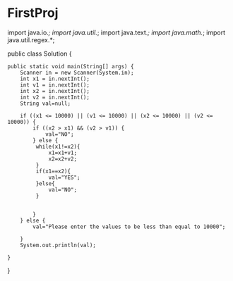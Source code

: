 # FirstProj
import java.io.*;
import java.util.*;
import java.text.*;
import java.math.*;
import java.util.regex.*;

public class Solution {
   
    public static void main(String[] args) {
        Scanner in = new Scanner(System.in);
        int x1 = in.nextInt();
        int v1 = in.nextInt();
        int x2 = in.nextInt();
        int v2 = in.nextInt();
        String val=null;

		if ((x1 <= 10000) || (v1 <= 10000) || (x2 <= 10000) || (v2 <= 10000)) {
			if ((x2 > x1) && (v2 > v1)) {
				val="NO";
			} else {
			 while(x1!=x2){
				 x1=x1+v1;
				 x2=x2+v2;
			 }
			 if(x1==x2){
				 val="YES";
			 }else{
				 val="NO";
			 }
				

			}
		} else {
			val="Please enter the values to be less than equal to 10000";

		}
		System.out.println(val);
        
    }
}

